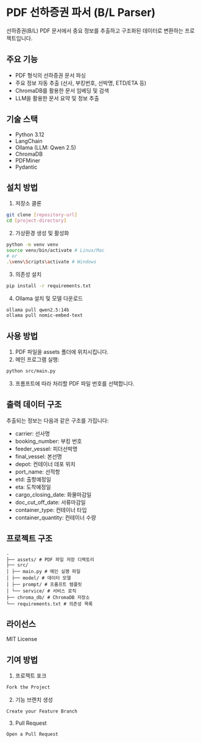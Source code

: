 # PDF 선하증권 파서 (B/L Parser)
선하증권(B/L) PDF 문서에서 중요 정보를 추출하고 구조화된 데이터로 변환하는 프로젝트입니다.
## 주요 기능
- PDF 형식의 선하증권 문서 파싱
- 주요 정보 자동 추출 (선사, 부킹번호, 선박명, ETD/ETA 등)
- ChromaDB를 활용한 문서 임베딩 및 검색
- LLM을 활용한 문서 요약 및 정보 추출
## 기술 스택
- Python 3.12
- LangChain
- Ollama (LLM: Qwen 2.5)
- ChromaDB
- PDFMiner
- Pydantic
## 설치 방법
1. 저장소 클론
```bash
git clone [repository-url]
cd [project-directory]
```
2. 가상환경 생성 및 활성화
```bash
python -m venv venv
source venv/bin/activate # Linux/Mac
# or
.\venv\Scripts\activate # Windows
```
3. 의존성 설치
```bash
pip install -r requirements.txt
```
4. Ollama 설치 및 모델 다운로드
```bash
ollama pull qwen2.5:14b
ollama pull nomic-embed-text
```
## 사용 방법
1. PDF 파일을 assets 폴더에 위치시킵니다.
2. 메인 프로그램 실행:
```bash
python src/main.py
```
3. 프롬프트에 따라 처리할 PDF 파일 번호를 선택합니다.
## 출력 데이터 구조
추출되는 정보는 다음과 같은 구조를 가집니다:
- carrier: 선사명
- booking_number: 부킹 번호
- feeder_vessel: 피더선박명
- final_vessel: 본선명
- depot: 컨테이너 데포 위치
- port_name: 선적항
- etd: 출항예정일
- eta: 도착예정일
- cargo_closing_date: 화물마감일
- doc_cut_off_date: 서류마감일
- container_type: 컨테이너 타입
- container_quantity: 컨테이너 수량
## 프로젝트 구조
```
.
├── assets/ # PDF 파일 저장 디렉토리
├── src/
│ ├── main.py # 메인 실행 파일
│ ├── model/ # 데이터 모델
│ ├── prompt/ # 프롬프트 템플릿
│ └── service/ # 서비스 로직
├── chroma_db/ # ChromaDB 저장소
└── requirements.txt # 의존성 목록
```
## 라이선스
MIT License
## 기여 방법
1. 프로젝트 포크
```bash
Fork the Project
```
2. 기능 브랜치 생성
```bash
Create your Feature Branch
```
3. Pull Request
```bash
Open a Pull Request
```